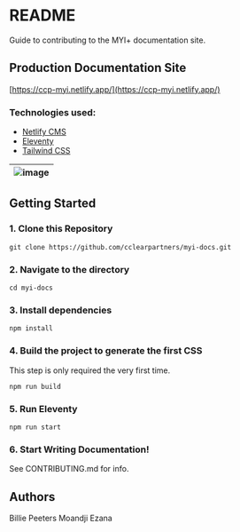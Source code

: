 # README

Guide to contributing to the MYI+ documentation site.

## Production Documentation Site

[https://ccp-myi.netlify.app/](https://ccp-myi.netlify.app/)

### Technologies used:

- [Netlify CMS](https://www.netlifycms.org/)
- [Eleventy](https://www.11ty.dev/)
- [Tailwind CSS](https://tailwindcss.com/)

| ![image](https://user-images.githubusercontent.com/1884712/93762662-a62e4700-fc2d-11ea-9b2c-fda9f503402b.png) |
| ------------------------------------------------------------------------------------------------------------- |

## Getting Started

### 1\. Clone this Repository

```
git clone https://github.com/cclearpartners/myi-docs.git
```

### 2\. Navigate to the directory

```
cd myi-docs
```

### 3\. Install dependencies

```
npm install
```

### 4\. Build the project to generate the first CSS

This step is only required the very first time.

```
npm run build
```

### 5\. Run Eleventy

```
npm run start
```

### 6\. Start Writing Documentation!

See CONTRIBUTING.md for info.

## Authors

Billie Peeters
Moandji Ezana
